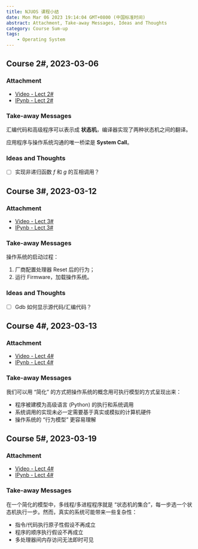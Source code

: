```yaml
---
title: NJUOS 课程小结
date: Mon Mar 06 2023 19:14:04 GMT+0800 (中国标准时间)
abstract: Attachment, Take-away Messages, Ideas and Thoughts
category: Course Sum-up
tags:
    - Operating System
---
```


## Course 2#, 2023-03-06

### Attachment

- [Video - Lect 2#](https://www.bilibili.com/video/BV1Ks4y1Y7Rw)
- [IPynb - Lect 2#](https://jyywiki.cn/OS/2023/build/lect2.ipynb)

### Take-away Messages

汇编代码和高级程序可以表示成 **状态机**，编译器实现了两种状态机之间的翻译。

应用程序与操作系统沟通的唯一桥梁是 **System Call**。

### Ideas and Thoughts

- [ ] 实现非递归函数 $f$ 和 $g$ 的互相调用？

## Course 3#, 2023-03-12

### Attachment

- [Video - Lect 3#](https://www.bilibili.com/video/BV11s4y1j7dV)
- [IPynb - Lect 3#](https://jyywiki.cn/OS/2023/build/lect3.ipynb)

### Take-away Messages

操作系统的启动过程：

1. 厂商配置处理器 Reset 后的行为；
2. 运行 Firmware，加载操作系统。

### Ideas and Thoughts

- [ ] Gdb 如何显示源代码/汇编代码？

## Course 4#, 2023-03-13

### Attachment

- [Video - Lect 4#](https://www.bilibili.com/video/BV1Zb411D7jE)
- [IPynb - Lect 4#](https://jyywiki.cn/OS/2023/build/lect4.ipynb)

### Take-away Messages

我们可以用 “简化” 的方式把操作系统的概念用可执行模型的方式呈现出来：

- 程序被建模为高级语言 (Python) 的执行和系统调用
- 系统调用的实现未必一定需要基于真实或模拟的计算机硬件
- 操作系统的 “行为模型” 更容易理解

## Course 5#, 2023-03-19

### Attachment

- [Video - Lect 4#](https://www.bilibili.com/video/BV1is4y1V7Gz)
- [IPynb - Lect 4#](https://jyywiki.cn/OS/2023/build/lect5.ipynb)

### Take-away Messages

在一个简化的模型中，多线程/多进程程序就是 “状态机的集合”，每一步选一个状态机执行一步。然而，真实的系统可能带来一些复杂性：

- 指令/代码执行原子性假设不再成立
- 程序的顺序执行假设不再成立
- 多处理器间内存访问无法即时可见